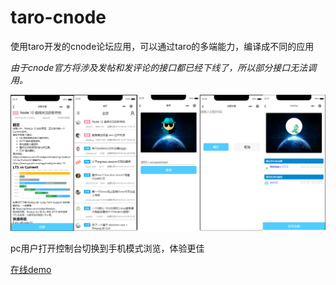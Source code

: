# taro-cnode
使用taro开发的cnode论坛应用，可以通过taro的多端能力，编译成不同的应用

_由于cnode官方将涉及发帖和发评论的接口都已经下线了，所以部分接口无法调用。_

![](DocImg/all.png)


pc用户打开控制台切换到手机模式浏览，体验更佳

[在线demo](https://beliefrc.github.io/taro-cnode/h5/ "在线demo")

